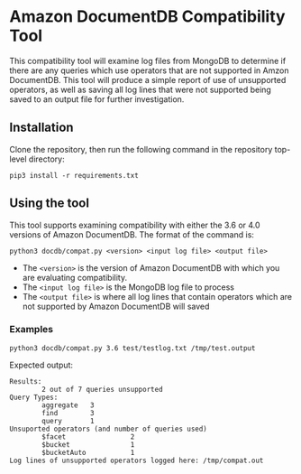 # Amazon DocumentDB Compatibility Tool
This compatibility tool will examine log files from MongoDB
to determine if there are any queries which use operators that
are not supported in Amzon DocumentDB. This tool will produce a
simple report of use of unsupported operators, as well as saving
all log lines that were not supported being saved to an output
file for further investigation.

## Installation
Clone the repository, then run the following command in the repository
top-level directory: 
```
pip3 install -r requirements.txt
```

## Using the tool
This tool supports examining compatibility with either the 3.6
or 4.0 versions of Amazon DocumentDB. The format of the command is:
```
python3 docdb/compat.py <version> <input log file> <output file>
```

* The `<version>` is the version of Amazon DocumentDB with which you
are evaluating compatibility.
* The `<input log file>` is the MongoDB log file to process
* The `<output file>` is where all log lines that contain operators
which are not supported by Amazon DocumentDB will saved

### Examples
```
python3 docdb/compat.py 3.6 test/testlog.txt /tmp/test.output
```
Expected output:
```
Results:
        2 out of 7 queries unsupported
Query Types:
        aggregate   3
        find        3
        query       1
Unsuported operators (and number of queries used)
        $facet                2
        $bucket               1
        $bucketAuto           1
Log lines of unsupported operators logged here: /tmp/compat.out
```
